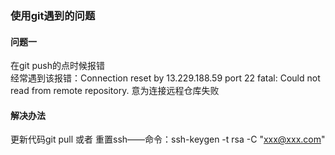### 使用git遇到的问题
#### 问题一
在git push的点时候报错<br />
经常遇到该报错：Connection reset by 13.229.188.59 port 22 fatal: Could not read from remote repository.
意为连接远程仓库失败
#### 解决办法
更新代码git pull 或者 重置ssh——命令：ssh-keygen -t rsa -C "xxx@xxx.com"